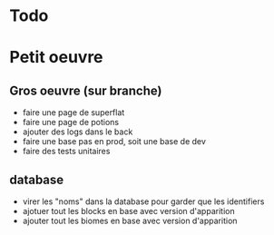 # Todo

# Petit oeuvre

## Gros oeuvre (sur branche)

- faire une page de superflat
- faire une page de potions
- ajouter des logs dans le back
- faire une base pas en prod, soit une base de dev
- faire des tests unitaires

## database

- virer les "noms" dans la database pour garder que les identifiers
- ajotuer tout les blocks en base avec version d'apparition
- ajouter tout les biomes en base avec version d'apparition